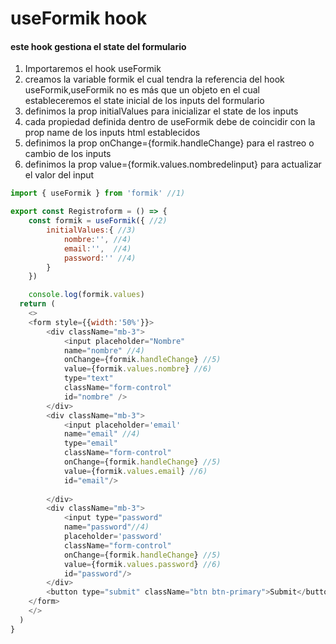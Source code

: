 # useFormik hook

#### este hook gestiona el state del formulario

<ol>
    <li>Importaremos el hook useFormik</li>
    <li>creamos la variable formik el cual tendra la referencia del hook useFormik,useFormik no es más que un objeto en el cual estableceremos el state inicial de los inputs del formulario </li>
    <li>definimos la prop initialValues para inicializar el state de los inputs</li>
    <li>cada propiedad definida dentro de useFormik debe de coincidir con la prop name de los inputs html establecidos</li>
    <li>definimos la prop onChange={formik.handleChange} para el rastreo o cambio de los inputs</li>
    <li>definimos la prop value={formik.values.nombredelinput} para actualizar el valor del input</li>
</ol>

```js
import { useFormik } from 'formik' //1)

export const Registroform = () => {
    const formik = useFormik({ //2)
        initialValues:{ //3)
            nombre:'', //4)
            email:'',  //4)
            password:'' //4)
        }
    })

    console.log(formik.values)
  return (
    <>
    <form style={{width:'50%'}}>
        <div className="mb-3">
            <input placeholder="Nombre" 
            name="nombre" //4)
            onChange={formik.handleChange} //5)
            value={formik.values.nombre} //6) 
            type="text" 
            className="form-control" 
            id="nombre" />
        </div>
        <div className="mb-3">
            <input placeholder='email' 
            name="email" //4)
            type="email" 
            className="form-control" 
            onChange={formik.handleChange} //5)
            value={formik.values.email} //6)
            id="email"/>
            
        </div>
        <div className="mb-3">
            <input type="password" 
            name="password"//4)
            placeholder='password' 
            className="form-control" 
            onChange={formik.handleChange} //5)
            value={formik.values.password} //6)
            id="password"/>
        </div>
        <button type="submit" className="btn btn-primary">Submit</button>
    </form>
    </>
  )
}

```